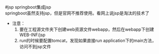 #jsp
springboot集成jsp   
springboot虽然支持jsp，但是官网不推荐使用。看网上说jsp是淘汰的技术了

* 注意：   
   1. 要在工程源文件夹下创建web资源文件webapp，然后在webapp下创建WEB-INF/jsp
   2. run的时候要配置tomcat，发现如果直接run application下的main方法，访问不到jsp文件
